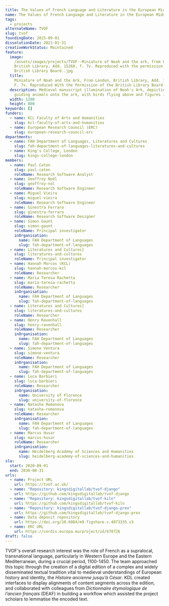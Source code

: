 ```yaml
---
title: The Values of French Language and Literature in the European Middle Ages
name: The Values of French Language and Literature in the European Middle Ages
tags:
  - projects
alternateName: TVOF
slug: tvof
foundingDate: 2015-09-01
dissolutionDate: 2021-01-31
creativeWorkStatus: Maintained
feature:
  image:
    /assets/images/projects/TVOF--Miniature of Noah and the ark, from London,
    British Library, Add. 15268, f. 7v. Reproduced with the permission of the
    British Library Board..jpg
  title:
    Miniature of Noah and the Ark, From London, British Library, Add. 15268,
    F. 7v. Reproduced With the Permission of the British Library Board.
  description: Medieval manuscript illumination of Noah's Ark, depicting Noah
    guiding animals onto the ark, with birds flying above and figures inside.
  width: 1200
  height: 800
keywords: []
funders:
  - name: KCL Faculty of Arts and Humanities
    slug: kcl-faculty-of-arts-and-humanities
  - name: European Research Council (ERC)
    slug: european-research-council-erc
departments:
  - name: FAH Department of Languages, Literatures and Cultures
    slug: fah-department-of-languages-literatures-and-cultures
  - name: King's College, London
    slug: kings-college-london
members:
  - name: Paul Caton
    slug: paul-caton
    roleName: Research Software Analyst
  - name: Geoffroy Noël
    slug: geoffroy-nol
    roleName: Research Software Engineer
  - name: Miguel Vieira
    slug: miguel-vieira
    roleName: Research Software Engineer
  - name: Ginestra Ferraro
    slug: ginestra-ferraro
    roleName: Research Software Designer
  - name: Simon Gaunt
    slug: simon-gaunt
    roleName: Principal investigator
    inOrganisation:
      name: FAH Department of Languages
      slug: fah-department-of-languages
  - name: Literatures and Cultures]
    slug: literatures-and-cultures
    roleName: Principal investigator
  - name: Hannah Morcos (KCL)
    slug: hannah-morcos-kcl
    roleName: Researcher
  - name: Maria Teresa Rachetta
    slug: maria-teresa-rachetta
    roleName: Researcher
    inOrganisation:
      name: FAH Department of Languages
      slug: fah-department-of-languages
  - name: Literatures and Cultures]
    slug: literatures-and-cultures
    roleName: Researcher
  - name: Henry Ravenhall
    slug: henry-ravenhall
    roleName: Researcher
    inOrganisation:
      name: FAH Department of Languages
      slug: fah-department-of-languages
  - name: Simone Ventura
    slug: simone-ventura
    roleName: Researcher
    inOrganisation:
      name: FAH Department of Languages
      slug: fah-department-of-languages
  - name: Luca Barbieri
    slug: luca-barbieri
    roleName: Researcher
    inOrganisation:
      name: University of Florence
      slug: university-of-florence
  - name: Natasha Romanova
    slug: natasha-romanova
    roleName: Researcher
    inOrganisation:
      name: FAH Department of Languages
      slug: fah-department-of-languages
  - name: Marcus Husar
    slug: marcus-husar
    roleName: Researcher
    inOrganisation:
      name: Heidelberg Academy of Sciences and Humanities
      slug: heidelberg-academy-of-sciences-and-humanities
sla:
  start: 2020-09-01
  end: 2030-08-31
urls:
  - name: Project URL
    url: https://tvof.ac.uk/
  - name: "Repository: kingsdigitallab/tvof-django"
    url: https://github.com/kingsdigitallab/tvof-django
  - name: "Repository: kingsdigitallab/tvof-kiln"
    url: https://github.com/kingsdigitallab/tvof-kiln
  - name: "Repository: kingsdigitallab/tvof-django-prev"
    url: https://github.com/kingsdigitallab/tvof-django-prev
  - name: Data deposit repository
    url: https://doi.org/10.6084/m9.figshare.c.4873335.v3
  - name: ERC URL
    url: https://cordis.europa.eu/project/id/670726
draft: false
---
```


TVOF's overall research interest was the role of French as a supralocal, transnational language, particularly in Western Europe and the Eastern Mediterranean, during a crucial period, 1100-1450. The team approached this topic through the creation of a digital edition of a complex and widely disseminated textual tradition vital to medieval understandings of European history and identity, the _Histoire ancienne jusqu’à César_. KDL created interfaces to display alignments of content segments across the edition, and collaborated with colleagues from _Dictionnaire étymologique de l’ancien français_ (DEAF) in building a workflow which assisted the project scholars to lemmatise the encoded text.

